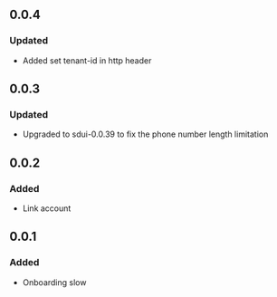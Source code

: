 ## 0.0.4
### Updated
- Added set tenant-id in http header

## 0.0.3
### Updated
- Upgraded to sdui-0.0.39 to fix the phone number length limitation

## 0.0.2
### Added
- Link account

## 0.0.1
### Added
- Onboarding slow
